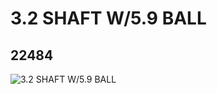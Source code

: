 # 3.2 SHAFT W/5.9 BALL
## 22484
![3.2 SHAFT W/5.9 BALL](https://lc-www-live-s.legocdn.com/media/bricks/5/2/6131711.jpg)